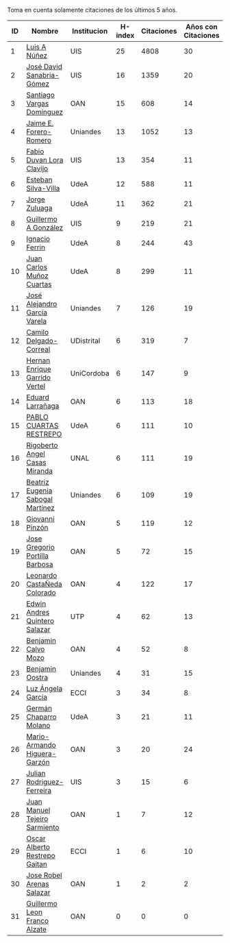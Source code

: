 Toma en cuenta solamente citaciones de los últimos 5 años.

ID | Nombre | Institucion | H-index | Citaciones | Años con Citaciones | PhD Year| PhD Country |
--- | ------ | ---------- | -------- | ---------- | ----------| --- | --- | 
1 | [Luis A Núñez](https://scholar.google.com/citations?user=2Q5_QxkAAAAJ&hl=en) | UIS | 25 | 4808 | 30 |  1989 | VEN |
2 | [José David Sanabria-Gómez](https://scholar.google.com/citations?user=Tclray4AAAAJ&hl=en) | UIS | 16 | 1359 | 20 | 2001 | MEX |
3 | [Santiago Vargas Domínguez](https://scholar.google.com/citations?hl=en&user=9DDaTaAAAAAJ) | OAN | 15 | 608 | 14 | 2008 | ESP |
4 | [Jaime E. Forero-Romero](https://scholar.google.com/citations?user=TLTK6WgAAAAJ) | Uniandes | 13 | 1052 | 13 | 2007 | FRA |
5 | [Fabio Duvan Lora Clavijo](https://scholar.google.com/citations?hl=en&user=bV-me9AAAAAJ&view_op=list_works)| UIS | 13 | 354 | 11 | 2013 | MEX |
6 | [Esteban Silva-Villa](https://scholar.google.com/citations?user=S8-YLHaAJLMC&hl=en) | UdeA | 12 | 588 | 11 |  2011 | NED |
7 | [Jorge Zuluaga](https://scholar.google.com/citations?user=qpGVqNwAAAAJ&hl=en&oi=ao) | UdeA | 11 | 362 | 21 | 2005 | COL |
8 | [Guillermo A González](https://scholar.google.com/citations?user=pvM7yGcAAAAJ&hl=en) | UIS | 9 | 219 | 21 | 1998 | BRA |
9 | [Ignacio Ferrin](https://scholar.google.com/citations?user=bGBCFskAAAAJ&hl=en) | UdeA | 8 | 244 | 43 | 1976 | USA |
10 | [Juan Carlos Muñoz Cuartas](https://scholar.google.com/citations?user=tQkmHH8AAAAJ&hl=en) | UdeA | 8 | 299 | 11 | 2011 | GER |
11 | [José Alejandro García Varela](https://scholar.google.com/citations?user=iA0H5dgAAAAJ&hl=en) | Uniandes | 7 | 126 | 19 | | |
12 | [Camilo Delgado-Correal](https://scholar.google.com/citations?user=HXHGks0AAAAJ) | UDistrital | 6 | 319 | 7 | | |
13 | [Hernan Enrique Garrido Vertel](https://scholar.google.com/citations?user=nij86aIAAAAJ) | UniCordoba | 6 | 147 | 9 |  | |
14 | [Eduard Larrañaga](https://scholar.google.com/citations?hl=en&user=HyknmA8AAAAJ) | OAN | 6 | 113 | 18 |  | |
15 | [PABLO CUARTAS RESTREPO](https://scholar.google.com/citations?user=c4zrU20AAAAJ&hl=en) | UdeA | 6 | 111 | 10 | | |
16 | [Rigoberto Angel Casas Miranda](https://scholar.google.com/citations?user=i9vdtq0AAAAJ&hl=en) | UNAL | 6 | 111 | 19 | | |
17 | [Beatriz Eugenia Sabogal Martínez](https://scholar.google.com/citations?user=T-0RjQYAAAAJ&hl=en) | Uniandes | 6 | 109 | 19 | | |
18 | [Giovanni Pinzón](https://scholar.google.com/citations?user=F25UKOkAAAAJ&hl=en)| OAN | 5 | 119 | 12 | | |
19 | [Jose Gregorio Portilla Barbosa](https://scholar.google.com/citations?hl=en&user=tDx7hEMAAAAJ) | OAN | 5 | 72 | 15 | | |
20 | [Leonardo CastaÑeda Colorado](https://scholar.google.com/citations?hl=en&user=yJNS9DIAAAAJ) | OAN | 4 | 122 | 17 |  | |
21 | [Edwin Andres Quintero Salazar](https://scholar.google.com/citations?user=Si_rL4gAAAAJ&hl=en&oi=ao)| UTP | 4 | 62 | 13 | | |
22 | [Benjamin Calvo Mozo](https://scholar.google.com/citations?hl=en&user=xBhWLdQAAAAJ) | OAN | 4 | 52 | 8 | | |
23 | [Benjamin Oostra](https://scholar.google.com/citations?user=A-57orIAAAAJ&hl=en&oi=ao) | Uniandes | 4 | 31 | 15 | | |
24 | [Luz Ángela García](https://scholar.google.com/citations?hl=en&user=ouj4SO0AAAAJ) | ECCI | 3 | 34 | 8 |  | |
25 | [Germán Chaparro Molano](https://scholar.google.com/citations?user=FHzXPgoAAAAJ&hl=en) | UdeA | 3 | 21 | 11 |  | |
26 | [Mario-Armando Higuera-Garzón](https://scholar.google.com/citations?user=goHAHhMAAAAJ&hl=en) | OAN | 3 | 20 | 24 | | |
27 | [Julian Rodriguez-Ferreira](https://scholar.google.com/citations?user=gy2sAsIAAAAJ&hl=en&oi=ao) | UIS | 3 | 15 | 6 | | |
28 | [Juan Manuel Tejeiro Sarmiento](https://scholar.google.com/citations?hl=en&user=hGwadTAAAAAJ) | OAN | 1 | 7 | 12 | | |
29 | [Oscar Alberto Restrepo Gaitan](https://scholar.google.com/citations?user=ecKvoBgAAAAJ&hl=en) | ECCI | 1 | 6 | 10 | | |
30 | [Jose Robel Arenas Salazar](https://scholar.google.com/citations?hl=en&user=IEVLREYAAAAJ) | OAN | 1 | 2 | 2 | | |
31 | [Guillermo Leon Franco Alzate](https://scholar.google.com/citations?hl=en&user=5VSFp1sAAAAJ) | OAN | 0 | 0 | 0 | -1 | |

